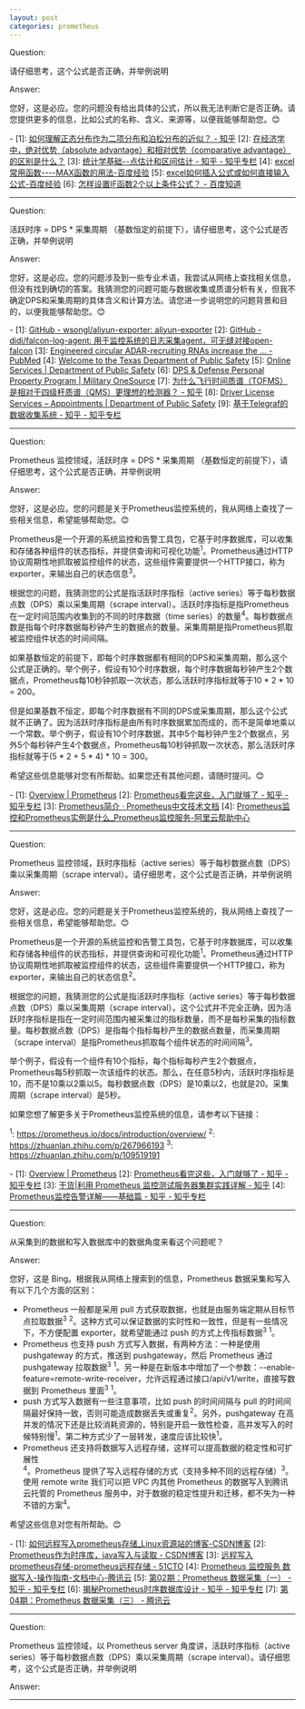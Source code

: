 ```yaml
---
layout: post
categories: prometheus
---
```

Question:

请仔细思考，这个公式是否正确，并举例说明

Answer:

您好，这是必应。您的问题没有给出具体的公式，所以我无法判断它是否正确。请您提供更多的信息，比如公式的名称、含义、来源等，以便我能够帮助您。😊

\-
\[1]: [如何理解正态分布作为二项分布和泊松分布的近似？ - 知乎](https://zhuanlan.zhihu.com/p/49186560)
\[2]: [在经济学中，绝对优势（absolute advantage）和相对优势（comparative advantage）的区别是什么？](https://www.zhihu.com/question/20640516)
\[3]: [统计学基础--点估计和区间估计 - 知乎 - 知乎专栏](https://zhuanlan.zhihu.com/p/104618189)
\[4]: [excel常用函数----MAX函数的用法-百度经验](https://jingyan.baidu.com/article/f00622281ca4e6fbd2f0c867.html)
\[5]: [excel如何插入公式或如何直接输入公式-百度经验](https://jingyan.baidu.com/article/fc07f989a56cdd12ffe519c2.html)
\[6]: [怎样设置IF函数2个以上条件公式？ - 百度知道](https://zhidao.baidu.com/question/372330761.html)

<hr/>

Question:

活跃时序 = DPS * 采集周期 （基数恒定的前提下），请仔细思考，这个公式是否正确，并举例说明

Answer:

您好，这是必应。您的问题涉及到一些专业术语，我尝试从网络上查找相关信息，但没有找到确切的答案。我猜测您的问题可能与数据收集或质谱分析有关，但我不确定DPS和采集周期的具体含义和计算方法。请您进一步说明您的问题背景和目的，以便我能够帮助您。😊

\-
\[1]: [GitHub - wsongl/aliyun-exporter: aliyun-exporter](https://github.com/wsongl/aliyun-exporter)
\[2]: [GitHub - didi/falcon-log-agent: 用于监控系统的日志采集agent，可无缝对接open-falcon](https://github.com/didi/falcon-log-agent)
\[3]: [Engineered circular ADAR-recruiting RNAs increase the ... - PubMed](https://pubmed.ncbi.nlm.nih.gov/35145313/)
\[4]: [Welcome to the Texas Department of Public Safety](http://dps.texas.gov/)
\[5]: [Online Services | Department of Public Safety](https://www.dps.texas.gov/section/driver-license/online-services)
\[6]: [DPS & Defense Personal Property Program | Military OneSource](https://www.militaryonesource.mil/moving-pcs/moving-personal-property/)
\[7]: [为什么飞行时间质谱（TOFMS）是相对于四级杆质谱（QMS）更理想的检测器？ - 知乎](https://zhuanlan.zhihu.com/p/268955785)
\[8]: [Driver License Services – Appointments | Department of Public Safety](https://www.dps.texas.gov/section/driver-license/driver-license-services-appointments)
\[9]: [基于Telegraf的数据收集系统 - 知乎 - 知乎专栏](https://zhuanlan.zhihu.com/p/53376293)

<hr/>

Question:

Prometheus 监控领域，活跃时序 = DPS * 采集周期 （基数恒定的前提下），请仔细思考，这个公式是否正确，并举例说明

Answer:

您好，这是必应。您的问题是关于Prometheus监控系统的，我从网络上查找了一些相关信息，希望能够帮助您。😊

Prometheus是一个开源的系统监控和告警工具包，它基于时序数据库，可以收集和存储各种组件的状态指标，并提供查询和可视化功能<sup>1</sup>。Prometheus通过HTTP协议周期性地抓取被监控组件的状态，这些组件需要提供一个HTTP接口，称为exporter，来输出自己的状态信息<sup>3</sup>。

根据您的问题，我猜测您的公式是指活跃时序指标（active series）等于每秒数据点数（DPS）乘以采集周期（scrape interval）。活跃时序指标是指Prometheus在一定时间范围内收集到的不同的时序数据（time series）的数量<sup>4</sup>。每秒数据点数是指每个时序数据每秒钟产生的数据点的数量。采集周期是指Prometheus抓取被监控组件状态的时间间隔。

如果基数恒定的前提下，即每个时序数据都有相同的DPS和采集周期，那么这个公式是正确的。举个例子，假设有10个时序数据，每个时序数据每秒钟产生2个数据点，Prometheus每10秒钟抓取一次状态，那么活跃时序指标就等于10 * 2 * 10 = 200。

但是如果基数不恒定，即每个时序数据有不同的DPS或采集周期，那么这个公式就不正确了。因为活跃时序指标是由所有时序数据累加而成的，而不是简单地乘以一个常数。举个例子，假设有10个时序数据，其中5个每秒钟产生2个数据点，另外5个每秒钟产生4个数据点，Prometheus每10秒钟抓取一次状态，那么活跃时序指标就等于(5 * 2 + 5 * 4) * 10 = 300。

希望这些信息能够对您有所帮助。如果您还有其他问题，请随时提问。😊

\-
\[1]: [Overview | Prometheus](https://prometheus.io/docs/introduction/overview/)
\[2]: [Prometheus看完这些，入门就够了 - 知乎 - 知乎专栏](https://zhuanlan.zhihu.com/p/267966193)
\[3]: [Prometheus简介 · Prometheus中文技术文档](https://www.prometheus.wang/quickstart/why-monitor.html)
\[4]: [Prometheus监控和Prometheus实例是什么_Prometheus监控服务-阿里云帮助中心](https://help.aliyun.com/document_detail/122123.html)

<hr/>

Question:

Prometheus 监控领域，跃时序指标（active series）等于每秒数据点数（DPS）乘以采集周期（scrape interval）。请仔细思考，这个公式是否正确，并举例说明

Answer:

您好，这是必应。您的问题是关于Prometheus监控系统的，我从网络上查找了一些相关信息，希望能够帮助您。😊

Prometheus是一个开源的系统监控和告警工具包，它基于时序数据库，可以收集和存储各种组件的状态指标，并提供查询和可视化功能<sup>1</sup>。Prometheus通过HTTP协议周期性地抓取被监控组件的状态，这些组件需要提供一个HTTP接口，称为exporter，来输出自己的状态信息<sup>2</sup>。

根据您的问题，我猜测您的公式是指活跃时序指标（active series）等于每秒数据点数（DPS）乘以采集周期（scrape interval）。这个公式并不完全正确，因为活跃时序指标是指在一定时间范围内被采集过的指标数量，而不是每秒采集的指标数量。每秒数据点数（DPS）是指每个指标每秒产生的数据点数量，而采集周期（scrape interval）是指Prometheus抓取每个组件状态的时间间隔<sup>3</sup>。

举个例子，假设有一个组件有10个指标，每个指标每秒产生2个数据点，Prometheus每5秒抓取一次该组件的状态。那么，在任意5秒内，活跃时序指标是10，而不是10乘以2乘以5。每秒数据点数（DPS）是10乘以2，也就是20。采集周期（scrape interval）是5秒。

如果您想了解更多关于Prometheus监控系统的信息，请参考以下链接：

<sup>1</sup>: https://prometheus.io/docs/introduction/overview/
<sup>2</sup>: https://zhuanlan.zhihu.com/p/267966193
<sup>3</sup>: https://zhuanlan.zhihu.com/p/109519191

\-
\[1]: [Overview | Prometheus](https://prometheus.io/docs/introduction/overview/)
\[2]: [Prometheus看完这些，入门就够了 - 知乎 - 知乎专栏](https://zhuanlan.zhihu.com/p/267966193)
\[3]: [干货|利用 Prometheus 监控测试服务器集群实践详解 - 知乎](https://zhuanlan.zhihu.com/p/109519191)
\[4]: [Prometheus监控告警详解——基础篇 - 知乎 - 知乎专栏](https://zhuanlan.zhihu.com/p/210352317)

<hr/>

Question:

从采集到的数据和写入数据库中的数据角度来看这个问题呢？

Answer:

您好，这是 Bing。根据我从网络上搜索到的信息，Prometheus 数据采集和写入有以下几个方面的区别：

- Prometheus 一般都是采用 pull 方式获取数据，也就是由服务端定期从目标节点拉取数据<sup>3</sup> <sup>2</sup>。这种方式可以保证数据的实时性和一致性，但是有一些情况下，不方便配置 exporter，就希望能通过 push 的方式上传指标数据<sup>3</sup> <sup>1</sup>。
- Prometheus 也支持 push 方式写入数据，有两种方法：一种是使用 pushgateway 的方式，推送到 pushgateway，然后 Prometheus 通过 pushgateway 拉取数据<sup>3</sup> <sup>1</sup>。另一种是在新版本中增加了一个参数：--enable-feature=remote-write-receiver，允许远程通过接口/api/v1/write，直接写数据到 Prometheus 里面<sup>3</sup> <sup>1</sup>。
- push 方式写入数据有一些注意事项，比如 push 的时间间隔与 pull 的时间间隔最好保持一致，否则可能造成数据丢失或重复<sup>2</sup>。另外，pushgateway 在高并发的情况下还是比较消耗资源的，特别是开启一致性检查，高并发写入的时候特别慢<sup>1</sup>。第二种方式少了一层转发，速度应该比较快<sup>1</sup>。
- Prometheus 还支持将数据写入远程存储，这样可以提高数据的稳定性和可扩展性<sup>4</sup>。Prometheus 提供了写入远程存储的方式（支持多种不同的远程存储）<sup>3</sup>。使用 remote write 我们可以把 VPC 内其他 Prometheus 的数据写入到腾讯云托管的 Prometheus 服务中，对于数据的稳定性提升和迁移，都不失为一种不错的方案<sup>4</sup>。

希望这些信息对您有所帮助。😊

\-
\[1]: [如何远程写入prometheus存储_Linux资源站的博客-CSDN博客](https://blog.csdn.net/linuxprobe18/article/details/119104162)
\[2]: [Prometheus作为时序库，java写入与读取 - CSDN博客](https://blog.csdn.net/xuruilll/article/details/121610845)
\[3]: [远程写入prometheus存储-prometheus远程存储 - 51CTO](https://www.51cto.com/article/671796.html)
\[4]: [Prometheus 监控服务 数据写入-操作指南-文档中心-腾讯云](https://cloud.tencent.com/document/product/1416/56025)
\[5]: [第02期：Prometheus 数据采集（一） - 知乎 - 知乎专栏](https://zhuanlan.zhihu.com/p/143401899)
\[6]: [揭秘Prometheus时序数据库设计 - 知乎 - 知乎专栏](https://zhuanlan.zhihu.com/p/81679767)
\[7]: [第04期：Prometheus 数据采集（三） - 腾讯云](https://cloud.tencent.com/developer/article/1674640)

<hr/>

Question:

Prometheus 监控领域，以 Prometheus server 角度讲，活跃时序指标（active series）等于每秒数据点数（DPS）乘以采集周期（scrape interval）。请仔细思考，这个公式是否正确，并举例说明

Answer:



<hr/>

